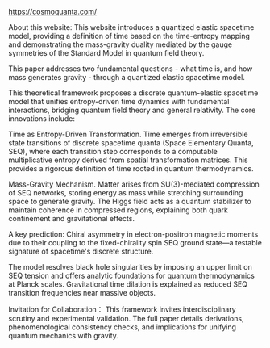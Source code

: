 https://cosmoquanta.com/

About this website: This website introduces a quantized elastic spacetime model, providing a definition of time based on the time-entropy mapping and demonstrating the mass-gravity duality mediated by the gauge symmetries of the Standard Model in quantum field theory.

This paper addresses two fundamental questions - what time is, and how mass generates gravity - through a quantized elastic spacetime model.

This theoretical framework proposes a discrete quantum-elastic spacetime model that unifies entropy-driven time dynamics with fundamental interactions, bridging quantum field theory and general relativity. The core innovations include:

Time as Entropy-Driven Transformation. Time emerges from irreversible state transitions of discrete spacetime quanta (Space Elementary Quanta, SEQ), where each transition step corresponds to a computable multiplicative entropy derived from spatial transformation matrices. This provides a rigorous definition of time rooted in quantum thermodynamics.

Mass-Gravity Mechanism. Matter arises from SU(3)-mediated compression of SEQ networks, storing energy as mass while stretching surrounding space to generate gravity. The Higgs field acts as a quantum stabilizer to maintain coherence in compressed regions, explaining both quark confinement and gravitational effects.

A key prediction: Chiral asymmetry in electron-positron magnetic moments due to their coupling to the fixed-chirality spin SEQ ground state—a testable signature of spacetime's discrete structure.

The model resolves black hole singularities by imposing an upper limit on SEQ tension and offers analytic foundations for quantum thermodynamics at Planck scales. Gravitational time dilation is explained as reduced SEQ transition frequencies near massive objects.

Invitation for Collaboration： This framework invites interdisciplinary scrutiny and experimental validation. The full paper details derivations, phenomenological consistency checks, and implications for unifying quantum mechanics with gravity.
